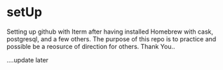 # setUp

Setting up github with Iterm after having installed Homebrew with cask, postgresql, and a few others.
The purpose of this repo is to practice and possible be a reosurce of direction for others. Thank You..

....update later
